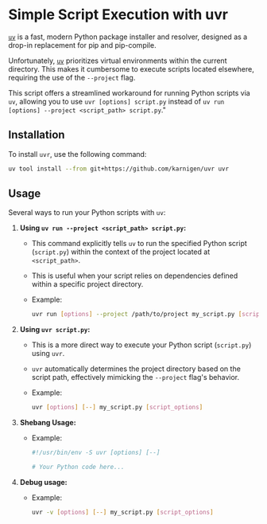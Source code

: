 

# Simple Script Execution with uvr

[`uv`](https://github.com/Textualize/rich) is a fast, modern Python package installer and resolver, designed as a drop-in replacement for pip and pip-compile.

Unfortunately, [`uv`](https://github.com/Textualize/rich)
prioritizes virtual environments within the current directory. This makes it cumbersome to execute scripts located elsewhere, requiring the use of the `--project` flag.

This script offers a streamlined workaround for running Python scripts via `uv`, allowing you to use `uvr [options] script.py` instead of `uv run [options] --project <script_path> script.py`."



## Installation

To install `uvr`, use the following command:

```bash
uv tool install --from git+https://github.com/karnigen/uvr uvr
```


## Usage

Several ways to run your Python scripts with `uv`:

1.  **Using `uv run --project <script_path> script.py`:**

    * This command explicitly tells `uv` to run the specified Python script (`script.py`) within the context of the project located at `<script_path>`.
    * This is useful when your script relies on dependencies defined within a specific project directory.
    * Example:

        ```bash
        uvr run [options] --project /path/to/project my_script.py [script_options]
        ```

2.  **Using `uvr script.py`:**

    * This is a more direct way to execute your Python script (`script.py`) using `uvr`.
    * `uvr` automatically determines the project directory based on the script path, effectively mimicking the `--project` flag's behavior.
    * Example:

        ```bash
        uvr [options] [--] my_script.py [script_options]
        ```


3.  **Shebang Usage:**

    * Example:

        ```python
        #!/usr/bin/env -S uvr [options] [--]

        # Your Python code here...
        ```

4.  **Debug usage:**
    * Example:
        ```bash
        uvr -v [options] [--] my_script.py [script_options]
        ```
